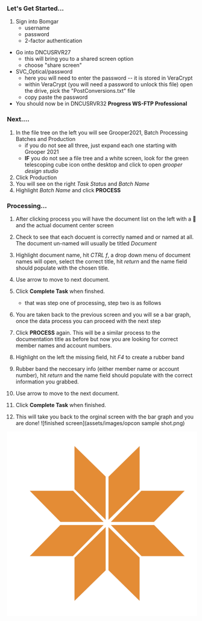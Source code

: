 ### Let's Get Started...

1. Sign into Bomgar
    *  username
    *  password
    *  2-factor authentication
* Go into DNCUSRVR27
    *  this will bring you to a shared screen option
    *  choose "share screen"
* SVC_Optical/password
    *  here you will need to enter the password -- it is stored in VeraCrypt
    *  within VeraCrypt (you will need a password to unlock this file) open the drive, pick the "PostConversions.txt" file
    * copy paste the password
* You should now be in DNCUSRVR32 **Progress WS-FTP Professional**


### Next....

1. In the file tree on the left you will see Grooper2021, Batch Processing Batches and Production
    * if you do not see all three, just expand each one starting with Grooper 2021
    *  **IF** you do not see a file tree and a white screen, look for the green telescoping cube icon onthe desktop and click to open *grooper design studio*
2. Click Production
3. You will see on the right *Task Status* and *Batch Name*
4. Highlight *Batch Name* and click **PROCESS**

### Processing...

1. After clicking process you will have the document list on the left with a :file_folder: and the actual document center screen
2. Check to see that each docuent is correctly named and or named at all. The document un-named will usually be titled *Document* 
3. Highlight document name, hit *CTRL f*, a drop down menu of document names will open, select the correct title, hit *return* and the name field should populate with the chosen title.
4. Use arrow to move to next document.
5. Click **Complete Task** when finshed.

    * that was step one of processing, step two is as follows

1. You are taken back to the previous screen and you will se a bar graph, once the data process you can proceed with the next step
2. Click **PROCESS** again. This will be a similar process to the documentation title as before but now you are looking for correct member names and account numbers.
3. Highlight on the left the missing field, hit *F4* to create a rubber band
4. Rubber band the neccesary info (either member name or account number), hit *return* and the name field should populate with the correct information you grabbed.
5. Use arrow to move to the next document.
6. Click **Complete Task** when finished.
7. This will take you back to the orginal screen with the bar graph and you are done!
![finished screen](assets/images/opcon sample shot.png)


![](assets/dncu_logo.png)